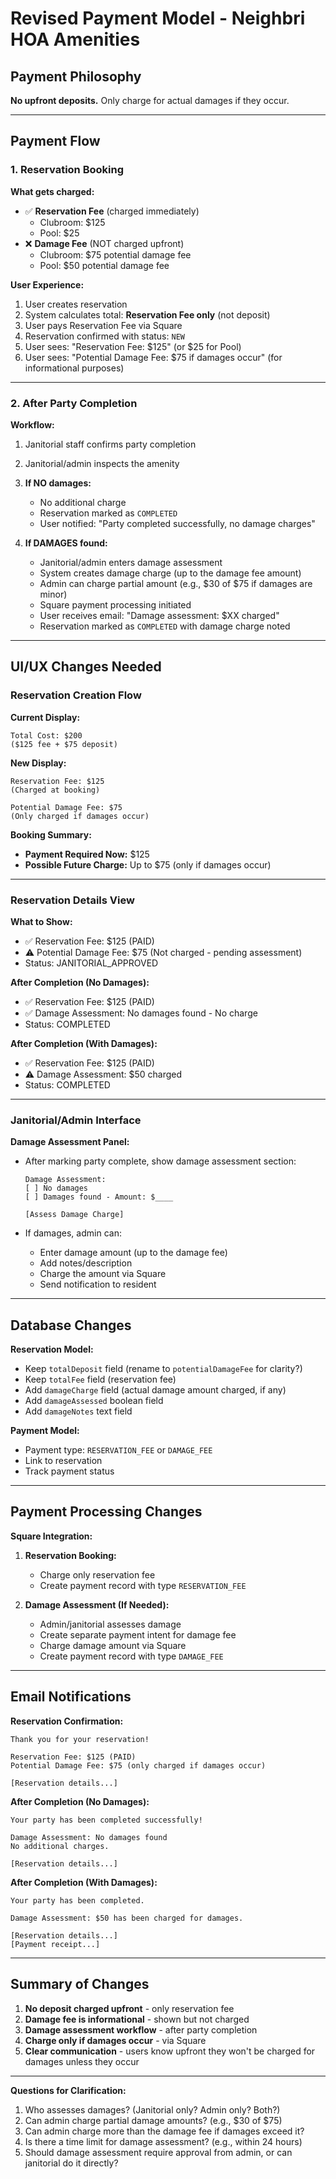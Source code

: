 # Revised Payment Model - Neighbri HOA Amenities

## **Payment Philosophy**
**No upfront deposits.** Only charge for actual damages if they occur.

---

## **Payment Flow**

### **1. Reservation Booking**
**What gets charged:**
- ✅ **Reservation Fee** (charged immediately)
  - Clubroom: $125
  - Pool: $25
- ❌ **Damage Fee** (NOT charged upfront)
  - Clubroom: $75 potential damage fee
  - Pool: $50 potential damage fee

**User Experience:**
1. User creates reservation
2. System calculates total: **Reservation Fee only** (not deposit)
3. User pays Reservation Fee via Square
4. Reservation confirmed with status: `NEW`
5. User sees: "Reservation Fee: $125" (or $25 for Pool)
6. User sees: "Potential Damage Fee: $75 if damages occur" (for informational purposes)

---

### **2. After Party Completion**

**Workflow:**
1. Janitorial staff confirms party completion
2. Janitorial/admin inspects the amenity
3. **If NO damages:**
   - No additional charge
   - Reservation marked as `COMPLETED`
   - User notified: "Party completed successfully, no damage charges"

4. **If DAMAGES found:**
   - Janitorial/admin enters damage assessment
   - System creates damage charge (up to the damage fee amount)
   - Admin can charge partial amount (e.g., $30 of $75 if damages are minor)
   - Square payment processing initiated
   - User receives email: "Damage assessment: $XX charged"
   - Reservation marked as `COMPLETED` with damage charge noted

---

## **UI/UX Changes Needed**

### **Reservation Creation Flow**

**Current Display:**
```
Total Cost: $200
($125 fee + $75 deposit)
```

**New Display:**
```
Reservation Fee: $125
(Charged at booking)

Potential Damage Fee: $75
(Only charged if damages occur)
```

**Booking Summary:**
- **Payment Required Now:** $125
- **Possible Future Charge:** Up to $75 (only if damages occur)

---

### **Reservation Details View**

**What to Show:**
- ✅ Reservation Fee: $125 (PAID)
- ⚠️ Potential Damage Fee: $75 (Not charged - pending assessment)
- Status: JANITORIAL_APPROVED

**After Completion (No Damages):**
- ✅ Reservation Fee: $125 (PAID)
- ✅ Damage Assessment: No damages found - No charge
- Status: COMPLETED

**After Completion (With Damages):**
- ✅ Reservation Fee: $125 (PAID)
- ⚠️ Damage Assessment: $50 charged
- Status: COMPLETED

---

### **Janitorial/Admin Interface**

**Damage Assessment Panel:**
- After marking party complete, show damage assessment section:
  ```
  Damage Assessment:
  [ ] No damages
  [ ] Damages found - Amount: $____
  
  [Assess Damage Charge]
  ```

- If damages, admin can:
  - Enter damage amount (up to the damage fee)
  - Add notes/description
  - Charge the amount via Square
  - Send notification to resident

---

## **Database Changes**

**Reservation Model:**
- Keep `totalDeposit` field (rename to `potentialDamageFee` for clarity?)
- Keep `totalFee` field (reservation fee)
- Add `damageCharge` field (actual damage amount charged, if any)
- Add `damageAssessed` boolean field
- Add `damageNotes` text field

**Payment Model:**
- Payment type: `RESERVATION_FEE` or `DAMAGE_FEE`
- Link to reservation
- Track payment status

---

## **Payment Processing Changes**

**Square Integration:**
1. **Reservation Booking:**
   - Charge only reservation fee
   - Create payment record with type `RESERVATION_FEE`

2. **Damage Assessment (If Needed):**
   - Admin/janitorial assesses damage
   - Create separate payment intent for damage fee
   - Charge damage amount via Square
   - Create payment record with type `DAMAGE_FEE`

---

## **Email Notifications**

**Reservation Confirmation:**
```
Thank you for your reservation!

Reservation Fee: $125 (PAID)
Potential Damage Fee: $75 (only charged if damages occur)

[Reservation details...]
```

**After Completion (No Damages):**
```
Your party has been completed successfully!

Damage Assessment: No damages found
No additional charges.

[Reservation details...]
```

**After Completion (With Damages):**
```
Your party has been completed.

Damage Assessment: $50 has been charged for damages.

[Reservation details...]
[Payment receipt...]
```

---

## **Summary of Changes**

1. **No deposit charged upfront** - only reservation fee
2. **Damage fee is informational** - shown but not charged
3. **Damage assessment workflow** - after party completion
4. **Charge only if damages occur** - via Square
5. **Clear communication** - users know upfront they won't be charged for damages unless they occur

---

**Questions for Clarification:**

1. Who assesses damages? (Janitorial only? Admin only? Both?)
2. Can admin charge partial damage amounts? (e.g., $30 of $75)
3. Can admin charge more than the damage fee if damages exceed it?
4. Is there a time limit for damage assessment? (e.g., within 24 hours)
5. Should damage assessment require approval from admin, or can janitorial do it directly?

